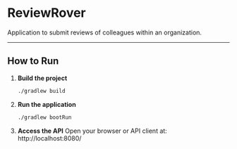 # ReviewRover
Application to submit reviews of colleagues within an organization.

---

## How to Run

1. **Build the project**

   ```bash
   ./gradlew build

2. **Run the application**

   ```bash
   ./gradlew bootRun

3. **Access the API**
   Open your browser or API client at: http://localhost:8080/
